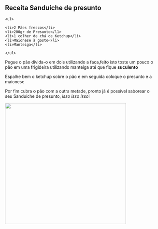 <!DOCTYPE html>
<html>

  <head>
    <meta charset-"utf-8">
  </head>
  <body>
    <h2>Receita Sanduiche de presunto</h2>

    <ul>
	    
	<li>2 Pães frescos</li>
	<li>200gr de Presunto</l1>
	<li>1 colher de chá de Ketchup</li>
	<li>Maionese à gosto</li>
	<li>Manteiga</li>
	  
    </ul>
<p>Pegue o pão <shadow>divida-o em dois</shadow> utilizando a faca,feito isto toste um pouco o pão em uma frigideira utilizando manteiga até que fique <strong>suculento</strong></p>
<p>Espalhe bem o ketchup sobre o pão e em seguida coloque o presunto e a maionese</p>
<p>Por fim cubra o pão com a outra metade, pronto já é possível saborear o seu Sanduíche de presunto, <i>isso isso isso</i>!</p>
<img src="https://pbs.twimg.com/media/BxN6WAfIUAEjAkb.jpg" width="400">
</body>
</html>
